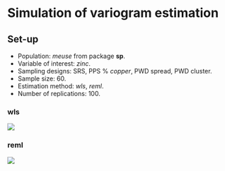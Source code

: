 Simulation of variogram estimation
================

## Set-up

  - Population: *meuse* from package **sp**.
  - Variable of interest: *zinc*.
  - Sampling designs: SRS, PPS % *copper*, PWD spread, PWD cluster.
  - Sample size: 60.
  - Estimation method: *wls*, *reml*.
  - Number of replications: 100.

### wls

![](fig/wls_sim.png)

### reml

![](fig/lik_sim.png)
